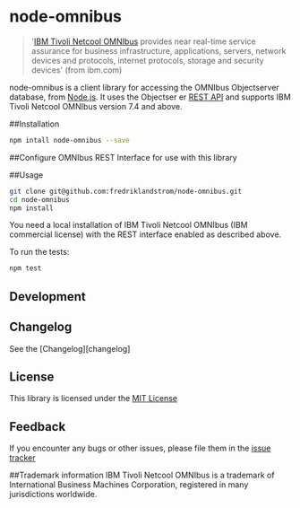 # node-omnibus
> '[IBM Tivoli Netcool OMNIbus](http://www.ibm.com/software/products/ibmtivolinetcoolomnibus) provides near real-time service assurance for business infrastructure, applications, servers, network devices and protocols, internet protocols, storage and security devices' (from ibm.com)

node-omnibus is a client library for accessing the OMNIbus Objectserver database, from [Node.js](https://nodejs.org). It uses the Objectser er [REST API](http://www-01.ibm.com/support/knowledgecenter/SSSHTQ_8.1.0/com.ibm.netcool_OMNIbus.doc_8.1.0/omnibus/wip/api/reference/omn_api_http_httpinterface.html?lang=en) and supports IBM Tivoli Netcool OMNIbus version 7.4 and above.

##Installation
```bash
npm intall node-omnibus --save
```

##Configure OMNIbus REST Interface for use with this library

##Usage
```bash
git clone git@github.com:fredriklandstrom/node-omnibus.git
cd node-omnibus
npm install
```

You need a local installation of IBM Tivoli Netcool OMNIbus (IBM commercial license) with the REST interface enabled as described above. 

To run the tests:
```bash
npm test
```


## Development

## Changelog
See the [Changelog][changelog]

## License
This library is licensed under the [MIT License][license]

## Feedback
If you encounter any bugs or other issues, please file them in the 
[issue tracker][issue-tracker]

##Trademark information
IBM Tivoli Netcool OMNIbus is a trademark of International Business Machines Corporation, registered in many jurisdictions worldwide.


[license]: LICENSE
[issue-tracker]: https://github.com/fredriklandstrom/node-omnibus/issues
